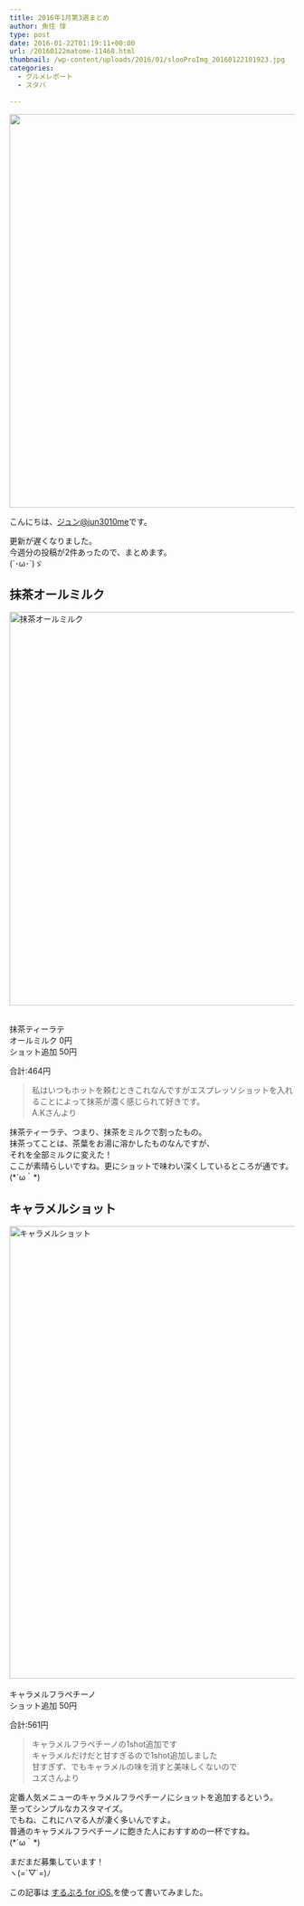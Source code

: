 ```yaml
---
title: 2016年1月第3週まとめ
author: 魚住 惇
type: post
date: 2016-01-22T01:19:11+00:00
url: /20160122matome-11468.html
thumbnail: /wp-content/uploads/2016/01/slooProImg_20160122101923.jpg
categories:
  - グルメレポート
  - スタバ

---
```

<img decoding="async" loading="lazy" alt="" src="/wp-content/uploads/2016/01/slooProImg_20160122101912.jpg" width="600" height="696" class="slooProImg" />

<!--more-->

こんにちは、[ジュン@jun3010me][1]です。

更新が遅くなりました。  
今週分の投稿が2件あったので、まとめます。  
(\`･ω･´)ゞ

## 抹茶オールミルク

<img decoding="async" loading="lazy" alt="抹茶オールミルク" src="/wp-content/uploads/2016/01/slooProImg_20160122101904.jpg" width="600" height="696" class="slooProImg" /> 

<span class="b"><br /> 抹茶ティーラテ<br /> オールミルク 0円<br /> ショット追加 50円</p> 

<p>
  合計:464円<br /> </span>
</p>

<blockquote>
  <p>
    私はいつもホットを頼むときこれなんですがエスプレッソショットを入れることによって抹茶が濃く感じられて好きです。<br /> A.Kさんより
  </p>
</blockquote>

<p>
  抹茶ティーラテ、つまり、抹茶をミルクで割ったもの。<br /> 抹茶ってことは、茶葉をお湯に溶かしたものなんですが、<br /> それを全部ミルクに変えた！<br /> ここが素晴らしいですね。更にショットで味わい深くしているところが通です。<br /> (*´ω｀*)
</p>

<h2>
  キャラメルショット
</h2>

<p>
  <img decoding="async" loading="lazy" alt="キャラメルショット" src="/wp-content/uploads/2016/01/slooProImg_20160122101917.jpg" width="600" height="800" class="slooProImg" /><br /> <span class="b"><br /> キャラメルフラペチーノ<br /> ショット追加 50円</p> 
  
  <p>
    合計:561円<br /> </span>
  </p>
  
  <blockquote>
    <p>
      キャラメルフラペチーノの1shot追加です<br /> キャラメルだけだと甘すぎるので1shot追加しました<br /> 甘すぎず、でもキャラメルの味を消すと美味しくないので<br /> ユズさんより
    </p>
  </blockquote>
  
  <p>
    定番人気メニューのキャラメルフラペチーノにショットを追加するという。<br /> 至ってシンプルなカスタマイズ。<br /> でもね、これにハマる人が凄く多いんですよ。<br /> 普通のキャラメルフラペチーノに飽きた人におすすめの一杯ですね。<br /> (*´ω｀*)
  </p>
  <p>
    まだまだ募集しています！<br /> ヽ(=´▽`=)ﾉ
  </p>
  <p>
    この記事は <a href="https://itunes.apple.com/jp/app/surupuro-for-ios-buroguedita/id436676299?mt=8&#038;uo=4&#038;at=11l7gE" target="_blank">するぷろ for iOS.</a>を使って書いてみました。
  </p>

 [1]: https://twitter.com/jun3010me